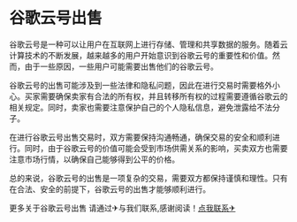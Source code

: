 # 谷歌云号出售

谷歌云号是一种可以让用户在互联网上进行存储、管理和共享数据的服务。随着云计算技术的不断发展，越来越多的用户开始意识到谷歌云号的重要性和价值。然而，由于一些原因，一些用户可能需要出售他们的谷歌云号。

谷歌云号的出售可能涉及到一些法律和隐私问题，因此在进行交易时需要格外小心。买家需要确保卖家有合法的所有权，并且转移所有权的过程需要遵循谷歌云的相关规定。同时，卖家也需要注意保护自己的个人隐私信息，避免泄露给不法分子。

在进行谷歌云号出售交易时，双方需要保持沟通畅通，确保交易的安全和顺利进行。同时，由于谷歌云号的价值可能会受到市场供需关系的影响，买卖双方也需要注意市场行情，以确保自己能够得到公平的价格。

总的来说，谷歌云号的出售是一项复杂的交易，需要双方都保持谨慎和理性。只有在合法、安全的前提下，谷歌云号的出售才能够顺利进行。

更多关于谷歌云号出售 请通过✈与我们联系,感谢阅读！[点我联系✈](https://help.G208.com)